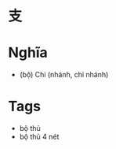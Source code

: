 # 支

# Nghĩa
* (bộ) Chi (nhánh, chi nhánh)

# Tags
* bộ thủ
*  bộ thủ 4 nét

<script>window.HANZI_FIELD='支';</script>
